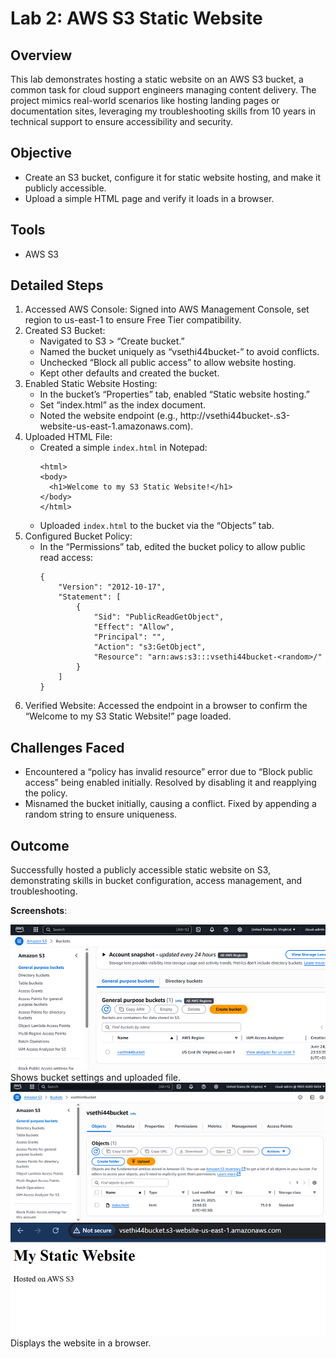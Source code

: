 # Lab 2: AWS S3 Static Website
## Overview
This lab demonstrates hosting a static website on an AWS S3 bucket, a common task for cloud support engineers managing content delivery. The project mimics real-world scenarios like hosting landing pages or documentation sites, leveraging my troubleshooting skills from 10 years in technical support to ensure accessibility and security.

## Objective
- Create an S3 bucket, configure it for static website hosting, and make it publicly accessible.
- Upload a simple HTML page and verify it loads in a browser.

## Tools
- AWS S3

## Detailed Steps
1. Accessed AWS Console: Signed into AWS Management Console, set region to us-east-1 to ensure Free Tier compatibility.
2. Created S3 Bucket:
   - Navigated to S3 > “Create bucket.”
   - Named the bucket uniquely as “vsethi44bucket-<random>” to avoid conflicts.
   - Unchecked “Block all public access” to allow website hosting.
   - Kept other defaults and created the bucket.
3. Enabled Static Website Hosting:
   - In the bucket’s “Properties” tab, enabled “Static website hosting.”
   - Set “index.html” as the index document.
   - Noted the website endpoint (e.g., http://vsethi44bucket-<random>.s3-website-us-east-1.amazonaws.com).
4. Uploaded HTML File:
   - Created a simple `index.html` in Notepad:
     ```
     <html>
     <body>
       <h1>Welcome to my S3 Static Website!</h1>
     </body>
     </html>
     ```
   - Uploaded `index.html` to the bucket via the “Objects” tab.
5. Configured Bucket Policy:
   - In the “Permissions” tab, edited the bucket policy to allow public read access:
     ```
     {
         "Version": "2012-10-17",
         "Statement": [
             {
                 "Sid": "PublicReadGetObject",
                 "Effect": "Allow",
                 "Principal": "",
                 "Action": "s3:GetObject",
                 "Resource": "arn:aws:s3:::vsethi44bucket-<random>/"
             }
         ]
     }
     ```
6. Verified Website: Accessed the endpoint in a browser to confirm the “Welcome to my S3 Static Website!” page loaded.

## Challenges Faced
- Encountered a “policy has invalid resource” error due to “Block public access” being enabled initially. Resolved by disabling it and reapplying the policy.
- Misnamed the bucket initially, causing a conflict. Fixed by appending a random string to ensure uniqueness.

## Outcome
Successfully hosted a publicly accessible static website on S3, demonstrating skills in bucket configuration, access management, and troubleshooting.


**Screenshots**:

![S3 Console](s3-bucket.png)Shows bucket settings and uploaded file.
![file](s3-index-html.png)
![Website](s3-static-website-output.png)Displays the website in a browser.
